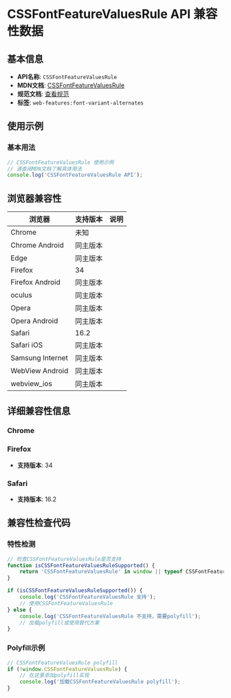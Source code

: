 # CSSFontFeatureValuesRule API 兼容性数据

## 基本信息

- **API名称**: `CSSFontFeatureValuesRule`
- **MDN文档**: [CSSFontFeatureValuesRule](https://developer.mozilla.org/docs/Web/API/CSSFontFeatureValuesRule)
- **规范文档**: [查看规范](https://drafts.csswg.org/css-fonts/#cssfontfeaturevaluesrule)
- **标签**: `web-features:font-variant-alternates`

## 使用示例

### 基本用法

```javascript
// CSSFontFeatureValuesRule 使用示例
// 请查阅MDN文档了解具体用法
console.log('CSSFontFeatureValuesRule API');
```

## 浏览器兼容性

| 浏览器 | 支持版本 | 说明 |
|--------|----------|------|
| Chrome | 未知 |  |
| Chrome Android | 同主版本 |  |
| Edge | 同主版本 |  |
| Firefox | 34 |  |
| Firefox Android | 同主版本 |  |
| oculus | 同主版本 |  |
| Opera | 同主版本 |  |
| Opera Android | 同主版本 |  |
| Safari | 16.2 |  |
| Safari iOS | 同主版本 |  |
| Samsung Internet | 同主版本 |  |
| WebView Android | 同主版本 |  |
| webview_ios | 同主版本 |  |

## 详细兼容性信息

### Chrome


### Firefox

- **支持版本**: 34

### Safari

- **支持版本**: 16.2

## 兼容性检查代码

### 特性检测

```javascript
// 检查CSSFontFeatureValuesRule是否支持
function isCSSFontFeatureValuesRuleSupported() {
    return 'CSSFontFeatureValuesRule' in window || typeof CSSFontFeatureValuesRule !== 'undefined';
}

if (isCSSFontFeatureValuesRuleSupported()) {
    console.log('CSSFontFeatureValuesRule 支持');
    // 使用CSSFontFeatureValuesRule
} else {
    console.log('CSSFontFeatureValuesRule 不支持，需要polyfill');
    // 加载polyfill或使用替代方案
}
```

### Polyfill示例

```javascript
// CSSFontFeatureValuesRule polyfill
if (!window.CSSFontFeatureValuesRule) {
    // 在这里添加polyfill实现
    console.log('加载CSSFontFeatureValuesRule polyfill');
}
```

